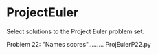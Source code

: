 # ProjectEuler
Select solutions to the Project Euler problem set. 

Problem 22: "Names scores"......... ProjEulerP22.py
